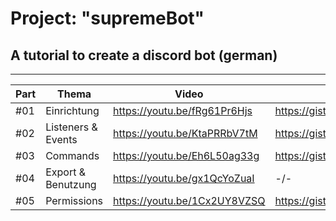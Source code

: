 # Project: "supremeBot"
## A tutorial to create a discord bot (german)
-----

| Part 	| Thema              	| Video                        	| Gists                                                             	|
|------	|--------------------	|------------------------------	|-------------------------------------------------------------------	|
| #01  	| Einrichtung        	| https://youtu.be/fRg61Pr6Hjs 	| https://gist.github.com/zekroTJA/b913068cff80e34aafcbb53472842c11 	|
| #02  	| Listeners & Events 	| https://youtu.be/KtaPRRbV7tM 	| https://gist.github.com/zekroTJA/0f06b352e1c336e0d9cc100e7f8d7c89 	|
| #03  	| Commands           	| https://youtu.be/Eh6L50ag33g 	| https://gist.github.com/zekroTJA/4e767fcda2cc9d725e56b9dc1db1e20a 	|
| #04  	| Export & Benutzung 	| https://youtu.be/gx1QcYoZuaI 	| -/-                                                               	|
| #05  	| Permissions        	| https://youtu.be/1Cx2UY8VZSQ 	| https://gist.github.com/zekroTJA/9b444793f205658f87be064d68d955cd 	|
